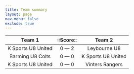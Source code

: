 ```yaml
---
title: Team summary
layout: page
nav-menu: false
exclude: true
---
```




|       Team 1       |  ::Score::  |       Team 2       |
|:------------------:|:-----------:|:------------------:|
| K Sports U8 United | 0 &mdash; 2 |    Leybourne U8    |
|  Barming U8 Colts  | 0 &mdash; 0 | K Sports U8 United |
| K Sports U8 United | 0 &mdash; 0 |  Vinters Rangers   |

 <br /><br /><br />
